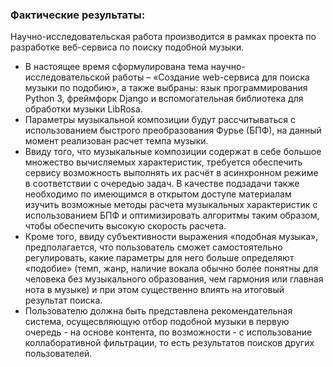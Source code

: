 ### Фактические результаты:

Научно-исследовательская работа производится в рамках проекта по разработке веб-сервиса по поиску подобной музыки.

* В настоящее время сформулирована тема научно-исследовательской работы – «Создание web-сервиса для поиска музыки по подобию», а также выбраны: язык программирования Python 3, фреймфорк Django и вспомогательная библиотека для обработки музыки LibRosa.
* Параметры музыкальной композиции будут рассчитываться с использованием быстрого преобразования Фурье (БПФ), на данный момент реализован расчет темпа музыки.
* Ввиду того, что музыкальные композиции содержат в себе большое множество вычисляемых характеристик, требуется обеспечить сервису возможность выполнять их расчёт в асинхронном режиме в соответствии с очередью задач. В качестве подзадачи также необходимо по имеющимся в открытом доступе материалам изучить возможные методы расчета музыкальных характеристик с использованием БПФ и оптимизировать алгоритмы таким образом, чтобы обеспечить высокую скорость расчета.
* Кроме того, ввиду субъективности выражения «подобная музыка», предполагается, что пользователь сможет самостоятельно регулировать, какие параметры для него больше определяют «подобие» (темп, жанр, наличие вокала обычно более понятны для человека без музыкального образования, чем гармония или главная нота в музыке) и при этом существенно влиять на итоговый результат поиска.
* Пользователю должна быть представлена рекомендательная система, осущесвляющую отбор подобной музыки в первую очередь - на основе контента, по возможности - с использование коллаборативной фильтрации, то есть результатов поисков других пользователей.
